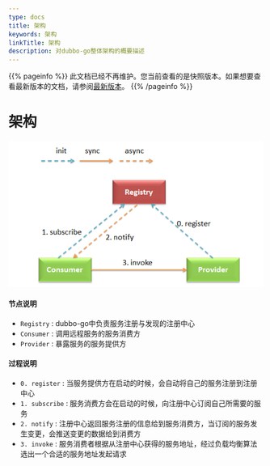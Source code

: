 ```yaml
---
type: docs
title: 架构
keywords: 架构
linkTitle: 架构
description: 对dubbo-go整体架构的概要描述
---
```


{{% pageinfo %}} 此文档已经不再维护。您当前查看的是快照版本。如果想要查看最新版本的文档，请参阅[最新版本](/zh/docs3-v2/golang-sdk/preface/design/architecture/)。
{{% /pageinfo %}}

# 架构
![architecture](/imgs/golang/dubbo-go-architecture.png)

#### 节点说明

* `Registry` : dubbo-go中负责服务注册与发现的注册中心
* `Consumer` : 调用远程服务的服务消费方
* `Provider` : 暴露服务的服务提供方

#### 过程说明
* `0. register` : 当服务提供方在启动的时候，会自动将自己的服务注册到注册中心
* `1. subscribe` : 服务消费方会在启动的时候，向注册中心订阅自己所需要的服务
* `2. notify` : 注册中心返回服务注册的信息给到服务消费方，当订阅的服务发生变更，会推送变更的数据给到消费方
* `3. invoke` : 服务消费者根据从注册中心获得的服务地址，经过负载均衡算法选出一个合适的服务地址发起请求
